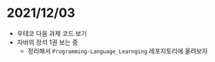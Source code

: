 # 2021/12/03

- 우테코 다음 과제 코드 보기
- 자바의 정석 1권 보는 중
  - 정리해서 `Programming-Language_Learnging` 레포지토리에 올려보자